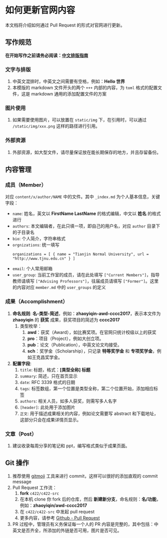 # 如何更新官网内容

本文档将介绍如何通过 Pull Request 的形式对官网进行更新。

## 写作规范

**在开始写作之前请务必阅读：[中文排版指南](https://zhuanlan.zhihu.com/p/20506092)**

### 文字与排版

1. 中英文混排时，中英文之间需要有空格，例如：**Hello 世界**
1. 本模版的 markdown 文件开头的两个 `+++` 内部的内容，为 `toml` 格式的配置文件，这是 markdown 通用的添加配置文件的方案

### 图片使用

1. 如果需要使用图片，可以放置在 `static/img` 下，在引用时，可以通过 `/static/img/xxx.png` 这样的路径进行引用。

### 外部资源

1. 外部资源，如大型文件，请尽量保证放在能长期保存的地方，并且存留备份。

## 内容管理

### 成员（Member）

对应 `content/x/author/NAME` 中的文件。其中 `_index.md` 为个人基本信息，关键字段：

- `name`: 姓名，英文以 **FirstName LastName** 的格式编辑，中文以 **姓名** 的格式进行
- `authors`: 本文编辑者，在此只填一项，即自己的用户名，对应 `author` 目录下的子目录名
- `bio`: 个人简介，字符串格式
- `orgnizations`: 统一填写
    ```
    organizations = [ { name = "Tianjin Normal University", url = "http://www.tjnu.edu.cn" } ]
    ```
- `email`: 个人常用邮箱
- `user_group`: 当前工作室的成员，请在此处填写 `["Current Members"]`，指导教师请填写 `["Advising Professors"]`，往届成员请填写 `["Former"]`。这里的内容对应 `member.md` 中的 `user_groups` 的定义

### 成果（Accomplishment）

1. **命名规则**: **名-类型-简述**，例如：**zhaoyiqin-awd-cccc2017**，表示本文件为 **zhaoyiqin** 的 **获奖** 成果，获奖项目的简述为 **cccc2017**
    1. 类型枚举：
        1. **awd**：获奖（Award），如比赛奖项。在官网只统计校级以上的获奖
        1. **pro**：项目（Project），例如大创立项。
        1. **pub**：论文（Publication），中英文论文均接受。
        1. **sch**：奖学金（Scholarship），只记录 **特等奖学金** 和 **专项奖学金**，例如王克昌奖学金。
1. **配置字段**:
    1. `title`: 标题，格式：**[类型全称] 标题**
    1. `summary`: 简述，只在首页显示
    1. `date`: RFC 3339 格式的日期
    1. `tags`: 标签数组，第一个位置是类型全称，第二个位置开始，添加相应标签
    1. `authors`: 相关人员，如多人获奖，则需写多人名字
    1. `[header]`: 此处用于添加图片
    1. `正文`: 用于描述成果相关的内容，例如论文需要写 abstract 和下载地址，这部分只会在成果详情页显示。

### 文章（Post）

1. 建议收录每周分享的笔记和 ppt，编写格式类似于成果页面。

## Git 操作

1. 推荐使用 [gitmoji](https://github.com/carloscuesta/gitmoji/) 工具来进行 commit，这样可以很好的添加直观的 commit message
1. Pull Request 工作流：
    1. **fork** `c422/c422-src`
    1. 在本机 clone 你 fork 后的仓库，然后 **新建新分支**，命名规则：**名/功能**，例如：**zhaoyiqin/awd-cccc2017**
    1. 在 `c422/c422-src` 中发起 pull request
    1. 更多内容，请参考 [Github - Pull Request](https://help.github.com/en/articles/about-pull-requests)
1. PR 过程中，管理员有义务保证每一个人的 PR 内容是完整的，其中包括：中英文是否齐全，所添加的外链是否可用，图片是否可见。